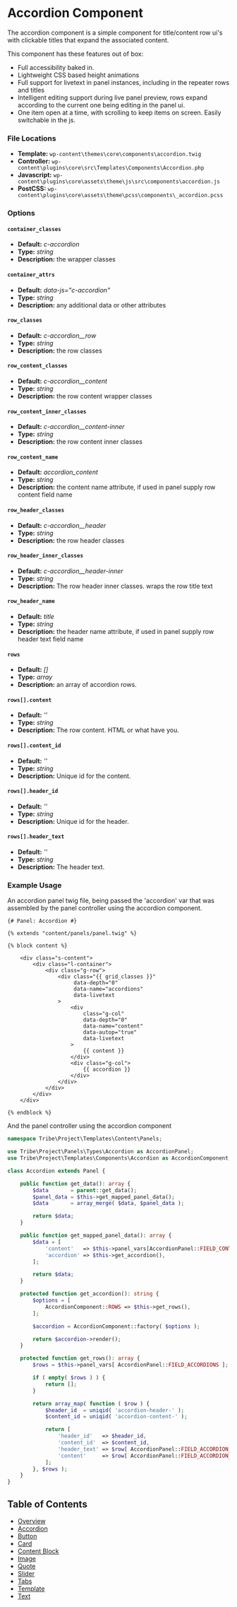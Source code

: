 #  Accordion Component

The accordion component is a simple component for title/content row ui's with clickable titles that expand the associated content.  

This component has these features out of box:  

* Full accessibility baked in.
* Lightweight CSS based height animations
* Full support for livetext in panel instances, including in the repeater rows and titles
* Intelligent editing support during live panel preview, rows expand according to the current one being editing in the panel ui.
* One item open at a time, with scrolling to keep items on screen. Easily switchable in the js.

### File Locations

* **Template:** `wp-content\themes\core\components\accordion.twig`
* **Controller:** `wp-content\plugins\core\src\Templates\Components\Accordion.php`
* **Javascript:** `wp-content\plugins\core\assets\theme\js\src\components\accordion.js`
* **PostCSS:** `wp-content\plugins\core\assets\theme\pcss\components\_accordion.pcss`

### Options

#### `container_classes` 
* **Default:** _c-accordion_ 
* **Type:** _string_ 
* **Description:** the wrapper classes
#### `container_attrs` 
* **Default:** _data-js="c-accordion"_ 
* **Type:** _string_ 
* **Description:** any additional data or other attributes
#### `row_classes` 
* **Default:** _c-accordion__row_
* **Type:** _string_ 
* **Description:** the row classes
#### `row_content_classes` 
* **Default:** _c-accordion__content_ 
* **Type:** _string_ 
* **Description:** the row content wrapper classes
#### `row_content_inner_classes` 
* **Default:** _c-accordion__content-inner_ 
* **Type:** _string_ 
* **Description:** the row content inner classes
#### `row_content_name` 
* **Default:** _accordion_content_ 
* **Type:** _string_ 
* **Description:** the content name attribute, if used in panel supply row content field name
#### `row_header_classes` 
* **Default:** _c-accordion__header_ 
* **Type:** _string_ 
* **Description:** the row header classes
#### `row_header_inner_classes` 
* **Default:** _c-accordion__header-inner_ 
* **Type:** _string_ 
* **Description:** The row header inner classes. wraps the row title text
#### `row_header_name` 
* **Default:** _title_ 
* **Type:** _string_ 
* **Description:** the header name attribute, if used in panel supply row header text field name
#### `rows` 
* **Default:** _[]_ 
* **Type:** _array_ 
* **Description:** an array of accordion rows.
#### `rows[].content` 
* **Default:** _''_ 
* **Type:** _string_ 
* **Description:** The row content. HTML or what have you.
#### `rows[].content_id` 
* **Default:** _''_ 
* **Type:** _string_ 
* **Description:** Unique id for the content.
#### `rows[].header_id`
* **Default:** _''_ 
* **Type:** _string_ 
* **Description:** Unique id for the header.
#### `rows[].header_text` 
* **Default:** _''_ 
* **Type:** _string_ 
* **Description:** The header text.

### Example Usage

An accordion panel twig file, being passed the 'accordion' var that was assembled by the panel controller using the accordion component.

```twig
{# Panel: Accordion #}

{% extends "content/panels/panel.twig" %}

{% block content %}

	<div class="s-content">
		<div class="l-container">
			<div class="g-row">
				<div class="{{ grid_classes }}"
					 data-depth="0"
					 data-name="accordions"
					 data-livetext
				>
					<div
						class="g-col"
						data-depth="0"
						data-name="content"
						data-autop="true"
						data-livetext
					>
						{{ content }}
					</div>
					<div class="g-col">
						{{ accordion }}
					</div>
				</div>
			</div>
		</div>
	</div>

{% endblock %}
```

And the panel controller using the accordion component

```php
namespace Tribe\Project\Templates\Content\Panels;

use Tribe\Project\Panels\Types\Accordion as AccordionPanel;
use Tribe\Project\Templates\Components\Accordion as AccordionComponent;

class Accordion extends Panel {

	public function get_data(): array {
		$data       = parent::get_data();
		$panel_data = $this->get_mapped_panel_data();
		$data       = array_merge( $data, $panel_data );

		return $data;
	}

	public function get_mapped_panel_data(): array {
		$data = [
			'content'   => $this->panel_vars[AccordionPanel::FIELD_CONTENT],
			'accordion' => $this->get_accordion(),
		];

		return $data;
	}

	protected function get_accordion(): string {
		$options = [
			AccordionComponent::ROWS => $this->get_rows(),
		];

		$accordion = AccordionComponent::factory( $options );

		return $accordion->render();
	}

	protected function get_rows(): array {
		$rows = $this->panel_vars[ AccordionPanel::FIELD_ACCORDIONS ];

		if ( empty( $rows ) ) {
			return [];
		}

		return array_map( function ( $row ) {
			$header_id  = uniqid( 'accordion-header-' );
			$content_id = uniqid( 'accordion-content-' );

			return [
				'header_id'   => $header_id,
				'content_id'  => $content_id,
				'header_text' => $row[ AccordionPanel::FIELD_ACCORDION_TITLE ],
				'content'     => $row[ AccordionPanel::FIELD_ACCORDION_CONTENT ],
			];
		}, $rows );
	}
}

```

## Table of Contents

* [Overview](/docs/frontend/components/README.md)
* [Accordion](/docs/frontend/components/accordion.md)
* [Button](/docs/frontend/components/button.md)
* [Card](/docs/frontend/components/card.md)
* [Content Block](/docs/frontend/components/content_block.md)
* [Image](/docs/frontend/components/image.md)
* [Quote](/docs/frontend/components/quote.md)
* [Slider](/docs/frontend/components/slider.md)
* [Tabs](/docs/frontend/components/tabs.md)
* [Template](/docs/frontend/components/template.md)
* [Text](/docs/frontend/components/text.md)
